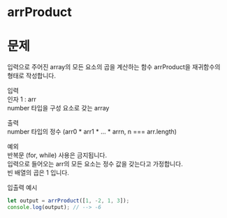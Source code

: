 # arrProduct

# 문제  

입력으로 주어진 array의 모든 요소의 곱을 계산하는 함수 arrProduct을 재귀함수의 형태로 작성합니다.  

입력  
인자 1 : arr  
number 타입을 구성 요소로 갖는 array  

출력  
number 타입의 정수 (arr0 * arr1 * ... * arrn, n === arr.length)  

예외  
반복문 (for, while) 사용은 금지됩니다.  
입력으로 들어오는 arr의 모든 요소는 정수 값을 갖는다고 가정합니다.  
빈 배열의 곱은 1 입니다.  

입출력 예시  

```js
let output = arrProduct([1, -2, 1, 3]);  
console.log(output); // --> -6  
```